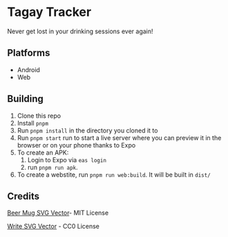 # Tagay Tracker
Never get lost in your drinking sessions ever again!

## Platforms
- Android
- Web

## Building
1. Clone this repo
2. Install `pnpm`
3. Run `pnpm install` in the directory you cloned it to
4. Run `pnpm start` run to start a live server where you can preview it in the browser or on your phone thanks to Expo
5. To create an APK:
   1. Login to Expo via `eas login`
   2. run `pnpm run apk`. 
6. To create a webstite, run `pnpm run web:build`. It will be built in `dist/`

## Credits
[Beer Mug SVG Vector](https://www.svgrepo.com/svg/404827/beer-mug)- MIT License

[Write SVG Vector](https://www.svgrepo.com/svg/313175/write) - CC0 License
